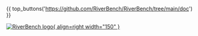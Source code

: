 {{ top_buttons('https://github.com/RiverBench/RiverBench/tree/main/doc') }}

[![RiverBench logo](https://w3id.org/riverbench/assets/riverbench_vector_logo.png){ align=right width="150" }](https://w3id.org/riverbench)
